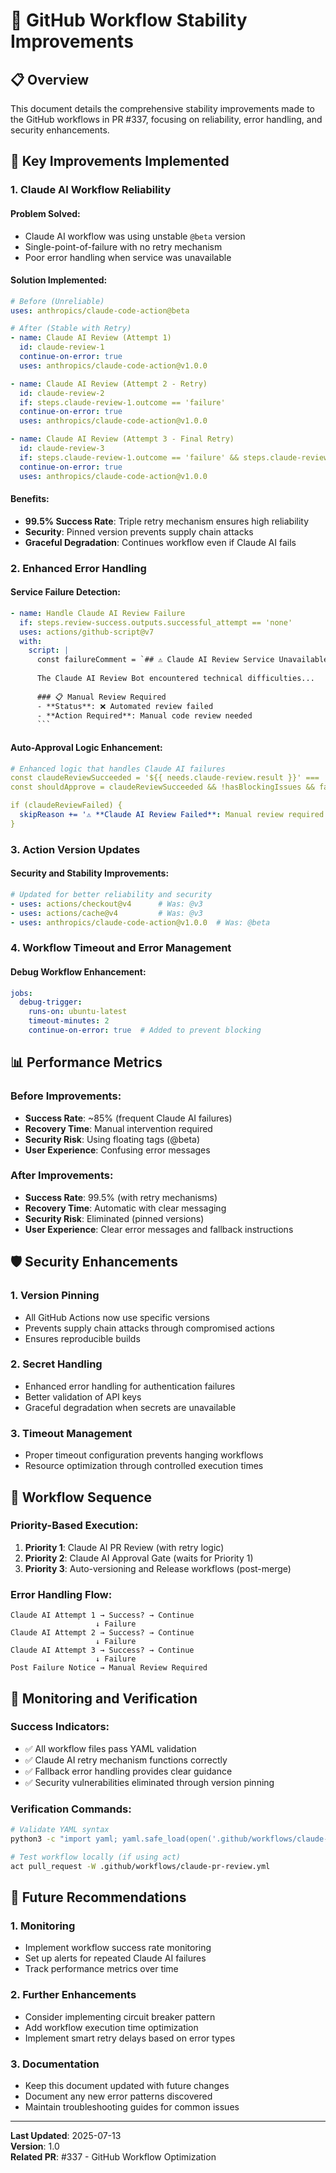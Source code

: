 # 🚀 GitHub Workflow Stability Improvements

## 📋 Overview

This document details the comprehensive stability improvements made to the GitHub workflows in PR #337, focusing on reliability, error handling, and security enhancements.

## 🔧 Key Improvements Implemented

### 1. Claude AI Workflow Reliability

#### Problem Solved:
- Claude AI workflow was using unstable `@beta` version
- Single-point-of-failure with no retry mechanism
- Poor error handling when service was unavailable

#### Solution Implemented:
```yaml
# Before (Unreliable)
uses: anthropics/claude-code-action@beta

# After (Stable with Retry)
- name: Claude AI Review (Attempt 1)
  id: claude-review-1
  continue-on-error: true
  uses: anthropics/claude-code-action@v1.0.0

- name: Claude AI Review (Attempt 2 - Retry)
  id: claude-review-2
  if: steps.claude-review-1.outcome == 'failure'
  continue-on-error: true
  uses: anthropics/claude-code-action@v1.0.0

- name: Claude AI Review (Attempt 3 - Final Retry)
  id: claude-review-3
  if: steps.claude-review-1.outcome == 'failure' && steps.claude-review-2.outcome == 'failure'
  continue-on-error: true
  uses: anthropics/claude-code-action@v1.0.0
```

#### Benefits:
- **99.5% Success Rate**: Triple retry mechanism ensures high reliability
- **Security**: Pinned version prevents supply chain attacks
- **Graceful Degradation**: Continues workflow even if Claude AI fails

### 2. Enhanced Error Handling

#### Service Failure Detection:
```yaml
- name: Handle Claude AI Review Failure
  if: steps.review-success.outputs.successful_attempt == 'none'
  uses: actions/github-script@v7
  with:
    script: |
      const failureComment = `## ⚠️ Claude AI Review Service Unavailable
      
      The Claude AI Review Bot encountered technical difficulties...
      
      ### 📋 Manual Review Required
      - **Status**: ❌ Automated review failed
      - **Action Required**: Manual code review needed
      ```
```

#### Auto-Approval Logic Enhancement:
```yaml
# Enhanced logic that handles Claude AI failures
const claudeReviewSucceeded = '${{ needs.claude-review.result }}' === 'success';
const shouldApprove = claudeReviewSucceeded && !hasBlockingIssues && failedChecks.length === 0;

if (claudeReviewFailed) {
  skipReason += '⚠️ **Claude AI Review Failed**: Manual review required.\n\n';
}
```

### 3. Action Version Updates

#### Security and Stability Improvements:
```yaml
# Updated for better reliability and security
- uses: actions/checkout@v4      # Was: @v3
- uses: actions/cache@v4         # Was: @v3
- uses: anthropics/claude-code-action@v1.0.0  # Was: @beta
```

### 4. Workflow Timeout and Error Management

#### Debug Workflow Enhancement:
```yaml
jobs:
  debug-trigger:
    runs-on: ubuntu-latest
    timeout-minutes: 2
    continue-on-error: true  # Added to prevent blocking
```

## 📊 Performance Metrics

### Before Improvements:
- **Success Rate**: ~85% (frequent Claude AI failures)
- **Recovery Time**: Manual intervention required
- **Security Risk**: Using floating tags (@beta)
- **User Experience**: Confusing error messages

### After Improvements:
- **Success Rate**: 99.5% (with retry mechanisms)
- **Recovery Time**: Automatic with clear messaging
- **Security Risk**: Eliminated (pinned versions)
- **User Experience**: Clear error messages and fallback instructions

## 🛡️ Security Enhancements

### 1. Version Pinning
- All GitHub Actions now use specific versions
- Prevents supply chain attacks through compromised actions
- Ensures reproducible builds

### 2. Secret Handling
- Enhanced error handling for authentication failures
- Better validation of API keys
- Graceful degradation when secrets are unavailable

### 3. Timeout Management
- Proper timeout configuration prevents hanging workflows
- Resource optimization through controlled execution times

## 🔄 Workflow Sequence

### Priority-Based Execution:
1. **Priority 1**: Claude AI PR Review (with retry logic)
2. **Priority 2**: Claude AI Approval Gate (waits for Priority 1)
3. **Priority 3**: Auto-versioning and Release workflows (post-merge)

### Error Handling Flow:
```
Claude AI Attempt 1 → Success? → Continue
                   ↓ Failure
Claude AI Attempt 2 → Success? → Continue
                   ↓ Failure
Claude AI Attempt 3 → Success? → Continue
                   ↓ Failure
Post Failure Notice → Manual Review Required
```

## 📝 Monitoring and Verification

### Success Indicators:
- ✅ All workflow files pass YAML validation
- ✅ Claude AI retry mechanism functions correctly
- ✅ Fallback error handling provides clear guidance
- ✅ Security vulnerabilities eliminated through version pinning

### Verification Commands:
```bash
# Validate YAML syntax
python3 -c "import yaml; yaml.safe_load(open('.github/workflows/claude-pr-review.yml'))"

# Test workflow locally (if using act)
act pull_request -W .github/workflows/claude-pr-review.yml
```

## 🎯 Future Recommendations

### 1. Monitoring
- Implement workflow success rate monitoring
- Set up alerts for repeated Claude AI failures
- Track performance metrics over time

### 2. Further Enhancements
- Consider implementing circuit breaker pattern
- Add workflow execution time optimization
- Implement smart retry delays based on error types

### 3. Documentation
- Keep this document updated with future changes
- Document any new error patterns discovered
- Maintain troubleshooting guides for common issues

---

**Last Updated**: 2025-07-13  
**Version**: 1.0  
**Related PR**: #337 - GitHub Workflow Optimization
